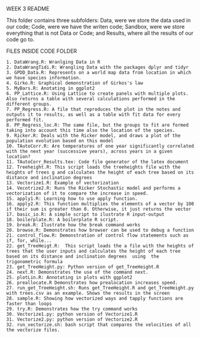WEEK 3 README

This folder contains three subfolders: Data, were we store the data used in our code;
Code, were we have the writen code; Sandbox, were we store everything that is not
Data or Code; and Results, where all the results of our code go to.

FILES INSIDE CODE FOLDER

	1. DataWrang.R: Wranlging Data in R
	2. DataWrangTidi.R: Wrangling Data with the packages dplyr and tidyr
	3. GPDD_Data.R: Represents on a world map data from location in which we have species information.
	4. Girko.R: Graphical demonstration of Girkos's law
	5. MyBars.R: Anotating in ggplot2
	6. PP_Lattice.R: Using Lattice to create panels with multiple plots. Also returns a table with several calculations performed in the different groups.
	7. PP_Regress.R: A file that reproduces the plot in the notes and outputs it to results, as well as a table with fit data for every performed fit.
	8. PP_Regress_loc.R: The same file, but the groups to fit are formed taking into account this time also the location of the species.  
	9. Ricker.R: Deals with the Ricker model, and draws a plot of the population evolution based on this model
	10. TAutoCorr.R: Are temperatures of one year significantly correlated with the next year (successive years), across years in a given location?
 	11. TAutoCorr_Results.tex: Code file generator of the latex document
	12. Treeheight.R: This script loads the treeheights file with the heights of trees g and calculates the height of each tree based on its distance and inclination degrees
	13. Vectorize1.R: Example of vectorization
	14. Vecotrize2.R: Runs the Ricker Stochastic model and performs a vectorization of it to compare the increase in speed. 
	15. apply1.R: Learning how to use apply function.
	16. apply2.R: This function multiplies the elements of a vector by 100 if their sum is greater than 0. Otherwise, it just returns the vector
	17. basic_io.R: A simple script to ilustrate R input-output 
	18. boilerplate.R: A boilerplate R script.
	19. break.R: Ilustrate how the break command works
	20. browse.R: Demonstrates how browser can be used to debug a function
	21. control_flow.R: Demonstration of control flow statements such as if, for, while... 
	22. get_TreeHeigt.R:  This script loads the a file with the heights of trees that the user inputs and calculates the height of each tree based on its distance and inclination degrees  using  the trigonometric formula 
	23. get_TreeHeight.py: Python version of get_TreeHeight.R
	24. next.R: Demonstrates the use of the command next.
	25. plotLin.R: Annotating in plots with ggplot2
	26. preallocate.R Demonstrates how prealocation increases speed.
	27. run_get_TreeHeight.sh: Runs get_TreeHeight.R and get_TreeHeight.py with trees.csv as an example. Shows the results in the screen
	28. sample.R: Showing how vectorized ways and tapply functions are faster than loops
	29. try.R: Demonstrates how the try command works
	30. Vectorize1.py: python version of Vectorize1.R
	31. Vectorize2.py: python version of Vectorize2.R
	32. run_vectorize.sh: bash script that compares the velocities of all the vectorize files.



